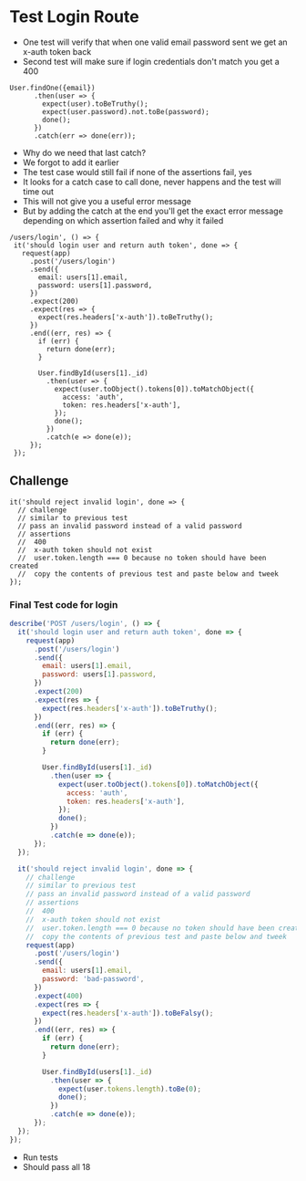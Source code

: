 # Test Login Route
* One test will verify that when one valid email password sent we get an x-auth token back
* Second test will make sure if login credentials don't match you get a 400

```
User.findOne({email})
      .then(user => {
        expect(user).toBeTruthy();
        expect(user.password).not.toBe(password);
        done();
      })
      .catch(err => done(err));
```

* Why do we need that last catch?
* We forgot to add it earlier
* The test case would still fail if none of the assertions fail, yes
* It looks for a catch case to call done, never happens and the test will time out
* This will not give you a useful error message
* But by adding the catch at the end you'll get the exact error message depending on which assertion failed and why it failed

```
/users/login', () => {
 it('should login user and return auth token', done => {
   request(app)
     .post('/users/login')
     .send({
       email: users[1].email,
       password: users[1].password,
     })
     .expect(200)
     .expect(res => {
       expect(res.headers['x-auth']).toBeTruthy();
     })
     .end((err, res) => {
       if (err) {
         return done(err);
       }

       User.findById(users[1]._id)
         .then(user => {
           expect(user.toObject().tokens[0]).toMatchObject({
             access: 'auth',
             token: res.headers['x-auth'],
           });
           done();
         })
         .catch(e => done(e));
     });
 });
```

## Challenge
```
it('should reject invalid login', done => {
  // challenge
  // similar to previous test
  // pass an invalid password instead of a valid password
  // assertions
  //  400
  //  x-auth token should not exist
  //  user.token.length === 0 because no token should have been created
  //  copy the contents of previous test and paste below and tweek
});
```

### Final Test code for login
```js
describe('POST /users/login', () => {
  it('should login user and return auth token', done => {
    request(app)
      .post('/users/login')
      .send({
        email: users[1].email,
        password: users[1].password,
      })
      .expect(200)
      .expect(res => {
        expect(res.headers['x-auth']).toBeTruthy();
      })
      .end((err, res) => {
        if (err) {
          return done(err);
        }

        User.findById(users[1]._id)
          .then(user => {
            expect(user.toObject().tokens[0]).toMatchObject({
              access: 'auth',
              token: res.headers['x-auth'],
            });
            done();
          })
          .catch(e => done(e));
      });
  });

  it('should reject invalid login', done => {
    // challenge
    // similar to previous test
    // pass an invalid password instead of a valid password
    // assertions
    //  400
    //  x-auth token should not exist
    //  user.token.length === 0 because no token should have been created
    //  copy the contents of previous test and paste below and tweek
    request(app)
      .post('/users/login')
      .send({
        email: users[1].email,
        password: 'bad-password',
      })
      .expect(400)
      .expect(res => {
        expect(res.headers['x-auth']).toBeFalsy();
      })
      .end((err, res) => {
        if (err) {
          return done(err);
        }

        User.findById(users[1]._id)
          .then(user => {
            expect(user.tokens.length).toBe(0);
            done();
          })
          .catch(e => done(e));
      });
  });
});
```

* Run tests
* Should pass all 18
